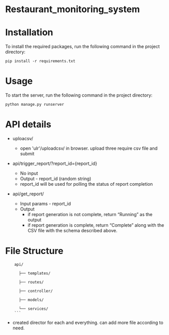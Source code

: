 # Restaurant_monitoring_system

# Installation
To install the required packages, run the following command in the project directory:

    pip install -r requirements.txt
    
# Usage
To start the server, run the following command in the project directory:

    python manage.py runserver

# API details
* uploacsv/
  * open 'ulr'/uploadcsv/ in browser. upload three require csv file and submit
  
* api/trigger_report/?report_id={report_id}
  * No input 
  * Output - report_id (random string) 
  * report_id will be used for polling the status of report completion
  
* api/get_report/
  * Input params - report_id
  * Output
    - if report generation is not complete, return “Running” as the output
    - if report generation is complete, return “Complete” along with the CSV file with the schema described above.
    
    
# File Structure

        api/
        
          ├── templates/
        
          ├── routes/
          
          ├── controller/
          
          ├── models/
          
          └── services/
        ```
* created director for each and everything. can add more file according to need.


